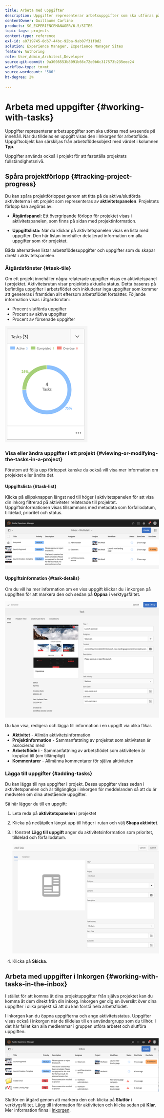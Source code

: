 ```yaml
---
title: Arbeta med uppgifter
description: Uppgifter representerar arbetsuppgifter som ska utföras på innehåll och används i projekt för att fastställa slutförandenivån för aktuella uppgifter
contentOwner: Guillaume Carlino
products: SG_EXPERIENCEMANAGER/6.5/SITES
topic-tags: projects
content-type: reference
exl-id: a0719745-8d67-44bc-92ba-9ab07f31f8d2
solution: Experience Manager, Experience Manager Sites
feature: Authoring
role: User,Admin,Architect,Developer
source-git-commit: 9a3008553b8091b66c72e0b6c317573b235eee24
workflow-type: tm+mt
source-wordcount: '586'
ht-degree: 2%

---
```



# Arbeta med uppgifter {#working-with-tasks}

Uppgifter representerar arbetsuppgifter som ska utföras med avseende på innehåll. När du tilldelas en uppgift visas den i Inkorgen för arbetsflöde. Uppgiftsobjekt kan särskiljas från arbetsflödesobjekt med värdet i kolumnen **Typ**.

Uppgifter används också i projekt för att fastställa projektets fullständighetsnivå.

## Spåra projektförlopp {#tracking-project-progress}

Du kan spåra projektförloppet genom att titta på de aktiva/slutförda aktiviteterna i ett projekt som representeras av **aktivitetspanelen**. Projektets förlopp kan avgöras av:

* **Åtgärdspanel:** Ett övergripande förlopp för projektet visas i aktivitetspanelen, som finns på sidan med projektinformation.

* **Uppgiftslista:** När du klickar på aktivitetspanelen visas en lista med uppgifter. Den här listan innehåller detaljerad information om alla uppgifter som rör projektet.

Båda alternativen listar arbetsflödesuppgifter och uppgifter som du skapar direkt i aktivitetspanelen.

### Åtgärdsfönster {#task-tile}

Om ett projekt innehåller några relaterade uppgifter visas en aktivitetspanel i projektet. Aktivitetsrutan visar projektets aktuella status. Detta baseras på befintliga uppgifter i arbetsflödet och inkluderar inga uppgifter som kommer att genereras i framtiden allt eftersom arbetsflödet fortsätter. Följande information visas i åtgärdsrutan:

* Procent slutförda uppgifter
* Procent av aktiva uppgifter
* Procent av försenade uppgifter

![Aktivitetspanelen](assets/project-tile-tasks.png)

### Visa eller ändra uppgifter i ett projekt {#viewing-or-modifying-the-tasks-in-a-project}

Förutom att följa upp förloppet kanske du också vill visa mer information om projektet eller ändra det.

#### Uppgiftslista {#task-list}

Klicka på ellipsknappen längst ned till höger i aktivitetspanelen för att visa din inkorg filtrerad på aktiviteter relaterade till projektet. Uppgiftsinformationen visas tillsammans med metadata som förfallodatum, tilldelad, prioritet och status.

![Inkorg för projektuppgift](assets/project-tasks.png)

#### Uppgiftsinformation {#task-details}

Om du vill ha mer information om en viss uppgift klickar du i inkorgen på uppgiften för att markera den och sedan på **Öppna** i verktygsfältet.

![Uppgiftsinformation](assets/project-task-detail.png)

Du kan visa, redigera och lägga till information i en uppgift via olika flikar.

* **Aktivitet** - Allmän aktivitetsinformation
* **Projektinformation** - Sammanfattning av projektet som aktiviteten är associerad med
* **Arbetsflöde i** - Sammanfattning av arbetsflödet som aktiviteten är kopplad till (om tillämpligt)
* **Kommentarer** - Allmänna kommentarer för själva aktiviteten

### Lägga till uppgifter {#adding-tasks}

Du kan lägga till nya uppgifter i projekt. Dessa uppgifter visas sedan i aktivitetspanelen och är tillgängliga i inkorgen för meddelanden så att du är medveten om dina utestående uppgifter.

Så här lägger du till en uppgift:

1. Leta reda på **aktivitetspanelen** i projektet
1. Klicka på nedåtpilen längst upp till höger i rutan och välj **Skapa aktivitet**.
1. I fönstret **Lägg till uppgift** anger du aktivitetsinformation som prioritet, tilldelad och förfallodatum.

   ![Lägger till en aktivitet](assets/project-add-task.png)

1. Klicka på **Skicka**.

## Arbeta med uppgifter i Inkorgen {#working-with-tasks-in-the-inbox}

I stället för att komma åt dina projektuppgifter från själva projektet kan du komma åt dem direkt från din inkorg. Inkorgen ger dig en översikt över dina uppgifter i olika projekt så att du kan förstå hela arbetsflödet.

I inkorgen kan du öppna uppgifterna och ange aktivitetsstatus. Uppgifter visas också i inkorgen när de tilldelas till en användargrupp som du tillhör. I det här fallet kan alla medlemmar i gruppen utföra arbetet och slutföra uppgiften.

![Inkorg](assets/project-inbox.png)

Slutför en åtgärd genom att markera den och klicka på **Slutför** i verktygsfältet. Lägg till information för aktiviteten och klicka sedan på **Klar**. Mer information finns i [Inkorgen](/help/sites-authoring/inbox.md).
